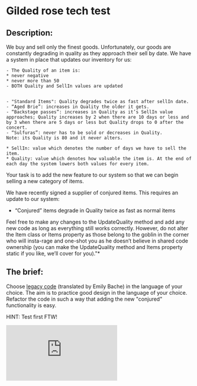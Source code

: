 # Gilded rose tech test

## Description:


We buy and sell only the finest goods. Unfortunately, our goods are constantly degrading in quality as they approach their sell by date. We have a system in place that updates our inventory for us:

```
- The Quality of an item is:
* never negative
* never more than 50
- BOTH Quality and SellIn values are updated


- "Standard Items": Quality degrades twice as fast after sellIn date.
- “Aged Brie”: increases in Quality the older it gets.
- “Backstage passes”: increases in Quality as it’s SellIn value approaches; Quality increases by 2 when there are 10 days or less and by 3 when there are 5 days or less but Quality drops to 0 after the concert.
- “Sulfuras”: never has to be sold or decreases in Quality.
Note: its Quality is 80 and it never alters.
```

```
* SellIn: value which denotes the number of days we have to sell the item. 
* Quality: value which denotes how valuable the item is. At the end of each day the system lowers both values for every item.
```

Your task is to add the new feature to our system so that we can begin selling a new category of items.

We have recently signed a supplier of conjured items. This requires an update to our system:

* “Conjured” items degrade in Quality twice as fast as normal items

Feel free to make any changes to the UpdateQuality method and add any new code as long as everything still works correctly. However, do not alter the Item class or Items property as those belong to the goblin in the corner who will insta-rage and one-shot you as he doesn’t believe in shared code ownership (you can make the UpdateQuality method and Items property static if you like, we’ll cover for you)."*

## The brief:

Choose [legacy code](https://github.com/emilybache/GildedRose-Refactoring-Kata) (translated by Emily Bache) in the language of your choice. The aim is to practice good design in the language of your choice. Refactor the code in such a way that adding the new "conjured" functionality is easy.

HINT: Test first FTW!


![Tracking pixel](https://githubanalytics.herokuapp.com/course/individual_challenges/gilded_rose.md)
